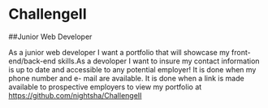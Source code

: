 # ChallengeII
##Junior Web Developer

As a junior web developer I want a portfolio that will
showcase my front-end/back-end skills.As a devoloper I want to insure 
my contact information is up to date and accessible to any 
potential employer! It is done when my phone number and e-
mail are available. It is done when a link is made available
to prospective employers to view my portfolio at https://github.com/nightsha/ChallengeII
